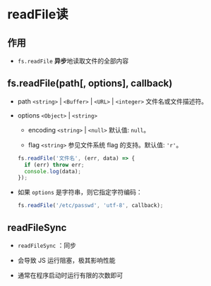 # readFile读

## 作用

  - `fs.readFile` **异步**地读取文件的全部内容

## fs.readFile(path\[, options], callback)

  - path `<string>` | `<Buffer>` | `<URL>` | `<integer>` 文件名或文件描述符。

  - options `<Object>` | `<string>`

      - encoding `<string>` | `<null>` 默认值: `null`。

      - flag `<string>` 参见文件系统 flag 的支持。默认值: `'r'`。

    ```javascript
    fs.readFile('文件名', (err, data) => {
      if (err) throw err;
      console.log(data);
    });
    ```

  - 如果 `options` 是字符串，则它指定字符编码：

    ```javascript
    fs.readFile('/etc/passwd', 'utf-8', callback);
    ```

## readFileSync

  - `readFileSync` ：同步

  - 会导致 JS 运行阻塞，极其影响性能

  - 通常在程序启动时运行有限的次数即可
